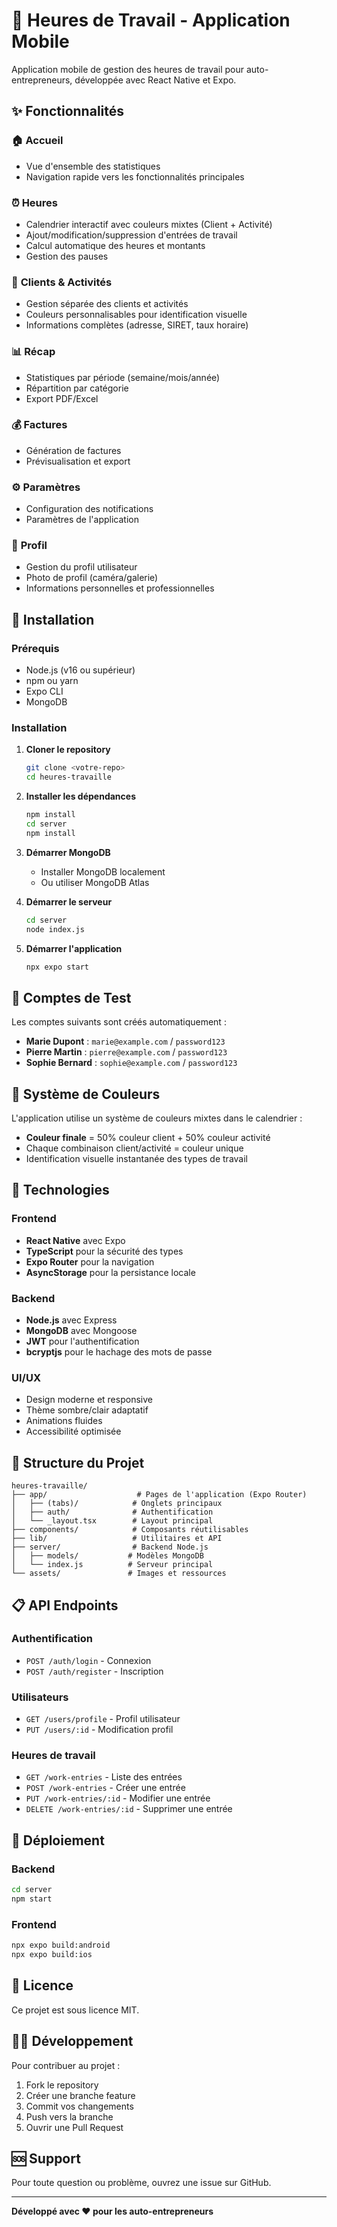 # 📱 Heures de Travail - Application Mobile

Application mobile de gestion des heures de travail pour auto-entrepreneurs, développée avec React Native et Expo.

## ✨ Fonctionnalités

### 🏠 **Accueil**
- Vue d'ensemble des statistiques
- Navigation rapide vers les fonctionnalités principales

### ⏰ **Heures**
- Calendrier interactif avec couleurs mixtes (Client + Activité)
- Ajout/modification/suppression d'entrées de travail
- Calcul automatique des heures et montants
- Gestion des pauses

### 👥 **Clients & Activités**
- Gestion séparée des clients et activités
- Couleurs personnalisables pour identification visuelle
- Informations complètes (adresse, SIRET, taux horaire)

### 📊 **Récap**
- Statistiques par période (semaine/mois/année)
- Répartition par catégorie
- Export PDF/Excel

### 💰 **Factures**
- Génération de factures
- Prévisualisation et export

### ⚙️ **Paramètres**
- Configuration des notifications
- Paramètres de l'application

### 👤 **Profil**
- Gestion du profil utilisateur
- Photo de profil (caméra/galerie)
- Informations personnelles et professionnelles

## 🚀 Installation

### Prérequis
- Node.js (v16 ou supérieur)
- npm ou yarn
- Expo CLI
- MongoDB

### Installation

1. **Cloner le repository**
   ```bash
   git clone <votre-repo>
   cd heures-travaille
   ```

2. **Installer les dépendances**
   ```bash
   npm install
   cd server
   npm install
   ```

3. **Démarrer MongoDB**
   - Installer MongoDB localement
   - Ou utiliser MongoDB Atlas

4. **Démarrer le serveur**
   ```bash
   cd server
   node index.js
   ```

5. **Démarrer l'application**
   ```bash
   npx expo start
   ```

## 🧪 Comptes de Test

Les comptes suivants sont créés automatiquement :

- **Marie Dupont** : `marie@example.com` / `password123`
- **Pierre Martin** : `pierre@example.com` / `password123`
- **Sophie Bernard** : `sophie@example.com` / `password123`

## 🎨 Système de Couleurs

L'application utilise un système de couleurs mixtes dans le calendrier :

- **Couleur finale** = 50% couleur client + 50% couleur activité
- Chaque combinaison client/activité = couleur unique
- Identification visuelle instantanée des types de travail

## 📱 Technologies

### Frontend
- **React Native** avec Expo
- **TypeScript** pour la sécurité des types
- **Expo Router** pour la navigation
- **AsyncStorage** pour la persistance locale

### Backend
- **Node.js** avec Express
- **MongoDB** avec Mongoose
- **JWT** pour l'authentification
- **bcryptjs** pour le hachage des mots de passe

### UI/UX
- Design moderne et responsive
- Thème sombre/clair adaptatif
- Animations fluides
- Accessibilité optimisée

## 🔧 Structure du Projet

```
heures-travaille/
├── app/                    # Pages de l'application (Expo Router)
│   ├── (tabs)/            # Onglets principaux
│   ├── auth/              # Authentification
│   └── _layout.tsx        # Layout principal
├── components/            # Composants réutilisables
├── lib/                   # Utilitaires et API
├── server/                # Backend Node.js
│   ├── models/           # Modèles MongoDB
│   └── index.js          # Serveur principal
└── assets/               # Images et ressources
```

## 📋 API Endpoints

### Authentification
- `POST /auth/login` - Connexion
- `POST /auth/register` - Inscription

### Utilisateurs
- `GET /users/profile` - Profil utilisateur
- `PUT /users/:id` - Modification profil

### Heures de travail
- `GET /work-entries` - Liste des entrées
- `POST /work-entries` - Créer une entrée
- `PUT /work-entries/:id` - Modifier une entrée
- `DELETE /work-entries/:id` - Supprimer une entrée

## 🚀 Déploiement

### Backend
```bash
cd server
npm start
```

### Frontend
```bash
npx expo build:android
npx expo build:ios
```

## 📄 Licence

Ce projet est sous licence MIT.

## 👨‍💻 Développement

Pour contribuer au projet :

1. Fork le repository
2. Créer une branche feature
3. Commit vos changements
4. Push vers la branche
5. Ouvrir une Pull Request

## 🆘 Support

Pour toute question ou problème, ouvrez une issue sur GitHub.

---

**Développé avec ❤️ pour les auto-entrepreneurs**